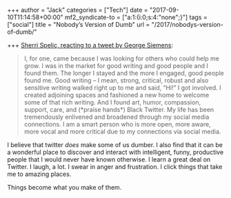 +++
author = "Jack"
categories = ["Tech"]
date = "2017-09-10T11:14:58+00:00"
mf2_syndicate-to = ["a:1:{i:0;s:4:\"none\";}"]
tags = ["social"]
title = "Nobody’s Version of Dumb"
url = "/2017/nobodys-version-of-dumb/"

+++
[Sherri Spelic, reacting to a tweet by George Siemens][1]:

> I, for one, came because I was looking for others who could help me grow. I was in the market for good writing and good people and I found them. The longer I stayed and the more I engaged, good people found me. Good writing – I mean, strong, critical, robust and also sensitive writing walked right up to me and said, “Hi!” I got involved. I created adjoining spaces and fashioned a new home to welcome some of that rich writing. And I found art, humor, compassion, support, care, and (\*praise hands\*) Black Twitter. My life has been tremendously enlivened and broadened through my social media connections. I am a smart person who is more open, more aware, more vocal and more critical due to my connections via social media.

I believe that twitter _does_ make some of us dumber. I also find that it can be a wonderful place to discover and interact with intelligent, funny, productive people that I would never have known otherwise. I learn a great deal on Twitter. I laugh, a lot. I swear in anger and frustration. I click things that take me to amazing places.

Things become what you make of them.

 [1]: https://edifiedlistener.blog/2017/09/09/nobodys-version-of-dumb/amp/